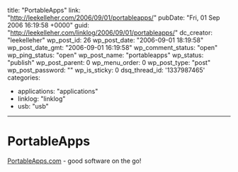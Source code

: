 title: "PortableApps"
link: "http://leekelleher.com/2006/09/01/portableapps/"
pubDate: "Fri, 01 Sep 2006 16:19:58 +0000"
guid: "http://leekelleher.com/linklog/2006/09/01/portableapps/"
dc_creator: "leekelleher"
wp_post_id: 26
wp_post_date: "2006-09-01 18:19:58"
wp_post_date_gmt: "2006-09-01 16:19:58"
wp_comment_status: "open"
wp_ping_status: "open"
wp_post_name: "portableapps"
wp_status: "publish"
wp_post_parent: 0
wp_menu_order: 0
wp_post_type: "post"
wp_post_password: ""
wp_is_sticky: 0
dsq_thread_id: '1337987465'
categories:
  - applications: "applications"
  - linklog: "linklog"
  - usb: "usb"

---

# PortableApps

<a href="http://portableapps.com/">PortableApps.com</a> - good software on the go!